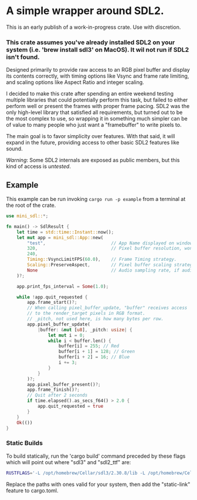 # A simple wrapper around SDL2.

This is an early publish of a work-in-progress crate. Use with discretion.

### This crate assumes you've already installed SDL2 on your system (i.e. 'brew install sdl3' on MacOS). It wil not run if SDL2 isn't found.

Designed primarily to provide raw access to an RGB pixel buffer and display its contents correctly, with timing options like Vsync and frame rate limiting, and scaling options like Aspect Ratio and integer scaling.

I decided to make this crate after spending an entire weekend testing multiple libraries that could potentially perform this task, but failed to either perform well or present the frames with proper frame pacing. SDL2 was the only high-level library that satisfied all requirements, but turned out to be the most complex to use, so wrapping it in something much simpler can be of value to many people who just want a "framebuffer" to write pixels to.

The main goal is to favor simplicity over features. With that said, it will expand in the future, providing access to other basic SDL2 features like sound.

_Warning_: Some SDL2 internals are exposed as public members, but this kind of access is _untested_.

## Example

This example can be run invoking `cargo run -p example` from a terminal at the root of the crate.

```rust
use mini_sdl::*;

fn main() -> SdlResult {
    let time = std::time::Instant::now();
    let mut app = mini_sdl::App::new(
        "test",                         // App Name displayed on window.
        320,                            // Pixel buffer resolution, won't be used if you draw directly to canvas.
        240,
        Timing::VsyncLimitFPS(60.0),    // Frame Timing strategy.
        Scaling::PreserveAspect,        // Pixel buffer scaling strategy, ignored if you draw directly to canvas.
        None                            // Audio sampling rate, if audio is desired.
    )?;

    app.print_fps_interval = Some(1.0);

    while !app.quit_requested {
        app.frame_start()?;
        // When calling pixel_buffer_update, "buffer" receives access
        // to the render_target pixels in RGB format.
        // _pitch, not used here, is how many bytes per row.
        app.pixel_buffer_update(
            |buffer: &mut [u8], _pitch: usize| {
                let mut i = 0;
                while i < buffer.len() {
                    buffer[i] = 255; // Red
                    buffer[i + 1] = 128; // Green
                    buffer[i + 2] = 16; // Blue
                    i += 3;
                }
            }
        )?;
        app.pixel_buffer_present()?;
        app.frame_finish()?;
        // Quit after 2 seconds
        if time.elapsed().as_secs_f64() > 2.0 {
            app.quit_requested = true
        }
    }
    Ok(())
}
```

### Static Builds

To build statically, run the 'cargo build' command preceded by these flags which will point out where "sdl3" and "sdl2_ttf" are:

```bash
RUSTFLAGS='-L /opt/homebrew/Cellar/sdl3/2.30.8/lib -L /opt/homebrew/Cellar/sdl2_ttf/2.22.0/lib' cargo build
```

Replace the paths with ones valid for your system, then add the "static-link" feature to cargo.toml.
